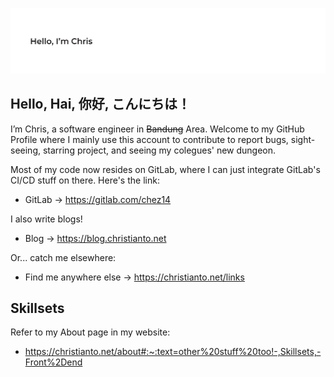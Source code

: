 ![hello](https://raw.githubusercontent.com/chez14/chez14/master/hello-01.svg)

## Hello, Hai, 你好, こんにちは！

I’m Chris, a software engineer in ~~Bandung~~ Area. Welcome to my GitHub Profile
where I mainly use this account to contribute to report bugs,
sight-seeing, starring project, and seeing my colegues' new dungeon.


Most of my code now resides on GitLab, where I can just integrate GitLab's CI/CD
stuff on there. Here's the link:
- GitLab → https://gitlab.com/chez14

I also write blogs!
- Blog → https://blog.christianto.net

Or... catch me elsewhere:
- Find me anywhere else → https://christianto.net/links

## Skillsets
Refer to my About page in my website: 
- https://christianto.net/about#:~:text=other%20stuff%20too!-,Skillsets,-Front%2Dend
